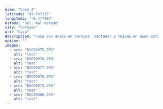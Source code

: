 ```yaml
---
name: "Casa 3"
latitude: "43.547117"
longitude: "-6.477487"
estado: "Rel. mal estado"
city: "Caroyas"
art: "Casa"
description: "Casa con anexo en Caroyas. Ventanas y tejado en buen estado. El anexo tiene el tejado caído."
option: ""
images:
  - src: "DSC09075.JPG"
    alt: "test"
  - src: "DSC09076.JPG"
    alt: "test"
  - src: "DSC09077.JPG"
    alt: "test"
  - src: "DSC09078.JPG"
    alt: "test"
  - src: "DSC09079.JPG"
    alt: "test"
  - src: "DSC09086.JPG"
    alt: "test"    
---
```

